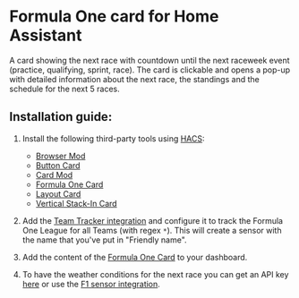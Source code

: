# Formula One card for Home Assistant

A card showing the next race with countdown until the next raceweek event (practice, qualifying, sprint, race). 
The card is clickable and opens a pop-up with detailed information about the next race, the standings and the schedule for the next 5 races.

## Installation guide:

1. Install the following third-party tools using [HACS](https://www.hacs.xyz/):
    - [Browser Mod](https://github.com/thomasloven/hass-browser_mod)
    - [Button Card](https://github.com/custom-cards/button-card)
    - [Card Mod](https://github.com/thomasloven/lovelace-card-mod)
    - [Formula One Card](https://github.com/marcokreeft87/formulaone-card)
    - [Layout Card](https://github.com/thomasloven/lovelace-layout-card)
    - [Vertical Stack-In Card](https://github.com/ofekashery/vertical-stack-in-card)

2. Add the [Team Tracker integration](https://github.com/vasqued2/ha-teamtracker) and configure it to track the Formula One League for all Teams (with regex `*`).
This will create a sensor with the name that you've put in "Friendly name".

3. Add the content of the [Formula One Card](card_formula_one.yaml) to your dashboard.

4. To have the weather conditions for the next race you can get an API key [here](https://www.visualcrossing.com/sign-up/) or use the [F1 sensor integration](https://github.com/Nicxe/f1_sensor).


